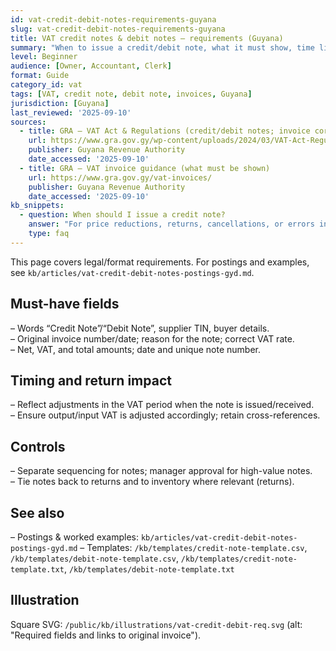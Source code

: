 ```yaml
---
id: vat-credit-debit-notes-requirements-guyana
slug: vat-credit-debit-notes-requirements-guyana
title: VAT credit notes & debit notes — requirements (Guyana)
summary: "When to issue a credit/debit note, what it must show, time limits, and how it affects your VAT return — mapped to GRA guidance."
level: Beginner
audience: [Owner, Accountant, Clerk]
format: Guide
category_id: vat
tags: [VAT, credit note, debit note, invoices, Guyana]
jurisdiction: [Guyana]
last_reviewed: '2025-09-10'
sources:
  - title: GRA — VAT Act & Regulations (credit/debit notes; invoice corrections)
    url: https://www.gra.gov.gy/wp-content/uploads/2024/03/VAT-Act-Regul.-Trans.-Reg.-revised-Feb-8-2024.pdf
    publisher: Guyana Revenue Authority
    date_accessed: '2025-09-10'
  - title: GRA — VAT invoice guidance (what must be shown)
    url: https://www.gra.gov.gy/vat-invoices/
    publisher: Guyana Revenue Authority
    date_accessed: '2025-09-10'
kb_snippets:
  - question: When should I issue a credit note?
    answer: "For price reductions, returns, cancellations, or errors in VAT or quantity — referencing the original invoice number and date."
    type: faq
---
```


This page covers legal/format requirements. For postings and examples, see `kb/articles/vat-credit-debit-notes-postings-gyd.md`.

## Must-have fields
– Words “Credit Note”/“Debit Note”, supplier TIN, buyer details.  
– Original invoice number/date; reason for the note; correct VAT rate.  
– Net, VAT, and total amounts; date and unique note number.

## Timing and return impact
– Reflect adjustments in the VAT period when the note is issued/received.  
– Ensure output/input VAT is adjusted accordingly; retain cross-references.

## Controls
– Separate sequencing for notes; manager approval for high-value notes.  
– Tie notes back to returns and to inventory where relevant (returns).

## See also
– Postings & worked examples: `kb/articles/vat-credit-debit-notes-postings-gyd.md`
– Templates: `/kb/templates/credit-note-template.csv`, `/kb/templates/debit-note-template.csv`, `/kb/templates/credit-note-template.txt`, `/kb/templates/debit-note-template.txt`

## Illustration
Square SVG: `/public/kb/illustrations/vat-credit-debit-req.svg` (alt: "Required fields and links to original invoice").
